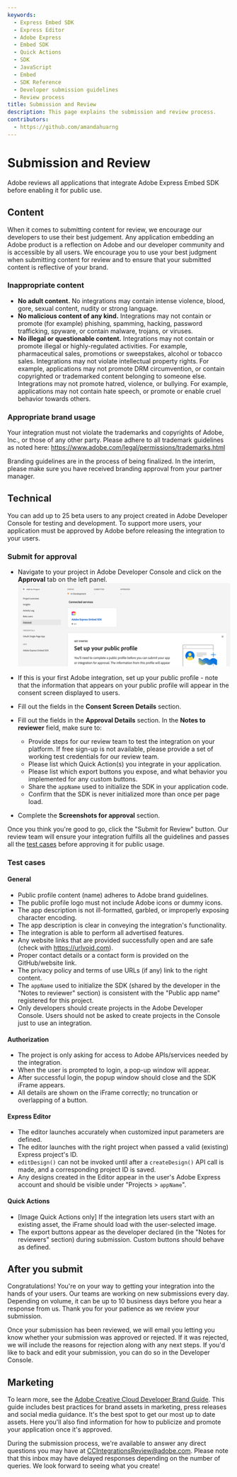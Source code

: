 ```yaml
---
keywords:
  - Express Embed SDK
  - Express Editor
  - Adobe Express
  - Embed SDK
  - Quick Actions
  - SDK
  - JavaScript
  - Embed
  - SDK Reference
  - Developer submission guidelines
  - Review process
title: Submission and Review
description: This page explains the submission and review process.
contributors:
  - https://github.com/amandahuarng
---
```


# Submission and Review

Adobe reviews all applications that integrate Adobe Express Embed SDK before enabling it for public use.

<!-- ## Legal

Terms of use - coming soon -->

## Content

When it comes to submitting content for review, we encourage our developers to use their best judgement. Any application embedding an Adobe product is a reflection on Adobe and our developer community and is accessible by all users. We encourage you to use your best judgment when submitting content for review and to ensure that your submitted content is reflective of your brand.

### Inappropriate content

* __No adult content.__
No integrations may contain intense violence, blood, gore, sexual content, nudity or strong language.
* __No malicious content of any kind.__
Integrations may not contain or promote (for example) phishing, spamming, hacking, password trafficking, spyware, or contain malware, trojans, or viruses.
* __No illegal or questionable content.__
Integrations may not contain or promote illegal or highly-regulated activities. For example, pharmaceutical sales, promotions or sweepstakes, alcohol or tobacco sales. Integrations may not violate intellectual property rights. For example, applications may not promote DRM circumvention, or contain copyrighted or trademarked content belonging to someone else. Integrations may not promote hatred, violence, or bullying. For example, applications may not contain hate speech, or promote or enable cruel behavior towards others.

### Appropriate brand usage

Your integration must not violate the trademarks and copyrights of Adobe, Inc., or those of any other party. Please adhere to all trademark guidelines as noted here: <https://www.adobe.com/legal/permissions/trademarks.html>

Branding guidelines are in the process of being finalized. In the interim, please make sure you have received branding approval from your partner manager.

## Technical

You can add up to 25 beta users to any project created in Adobe Developer Console for testing and development. To support more users, your application must be approved by Adobe before releasing the integration to your users.

### Submit for approval

* Navigate to your project in Adobe Developer Console and click on the __Approval__ tab on the left panel. ![Approval Pic 1](approval1.png)
* If this is your first Adobe integration, set up your public profile - note that the information that appears on your public profile will appear in the consent screen displayed to users.

* Fill out the fields in the __Consent Screen Details__ section.

* Fill out the fields in the __Approval Details__ section. In the __Notes to reviewer__ field, make sure to:
  * Provide steps for our review team to test the integration on your platform. If free sign-up is not available, please provide a set of working test credentials for our review team.
  * Please list which Quick Action(s) you integrate in your application.
  * Please list which export buttons you expose, and what behavior you implemented for any custom buttons.
  * Share the `appName` used to initialize the SDK in your application code.
  * Confirm that the SDK is never initialized more than once per page load.

* Complete the __Screenshots for approval__ section.

Once you think you're good to go, click the "Submit for Review" button. Our review team will ensure your integration fulfills all the guidelines and passes all the [test cases](#test-cases) before approving it for public usage.

### Test cases

#### General

* Public profile content (name) adheres to Adobe brand guidelines.
* The public profile logo must not include Adobe icons or dummy icons.
* The app description is not ill-formatted, garbled, or improperly exposing character encoding.
* The app description is clear in conveying the integration's functionality.
* The integration is able to perform all advertised features.
* Any website links that are provided successfully open and are safe (check with https://urlvoid.com).
* Proper contact details or a contact form is provided on the GitHub/website link.
* The privacy policy and terms of use URLs (if any) link to the right content.
* The `appName` used to initialize the SDK (shared by the developer in the "Notes to reviewer" section) is consistent with the "Public app name" registered for this project.
* Only developers should create projects in the Adobe Developer Console. Users should not be asked to create projects in the Console just to use an integration.

#### Authorization

* The project is only asking for access to Adobe APIs/services needed by the integration.
* When the user is prompted to login, a pop-up window will appear.
* After successful login, the popup window should close and the SDK iFrame appears.
* All details are shown on the iFrame correctly; no truncation or overlapping of a button.

#### Express Editor

* The editor launches accurately when customized input parameters are defined.
* The editor launches with the right project when passed a valid (existing) Express project's ID.
* `editDesign()` can not be invoked until after a `createDesign()` API call is made, and a corresponding project ID is saved.
* Any designs created in the Editor appear in the user's Adobe Express account and should be visible under "Projects > `appName`".

#### Quick Actions

* [Image Quick Actions only] If the integration lets users start with an existing asset, the iFrame should load with the user-selected image.
* The export buttons appear as the developer declared (in the "Notes for reviewers" section) during submission. Custom buttons should behave as defined.

## After you submit

Congratulations! You're on your way to getting your integration into the hands of your users. Our teams are working on new submissions every day. Depending on volume, it can be up to 10 business days before you hear a response from us. Thank you for your patience as we review your submission.

Once your submission has been reviewed, we will email you letting you know whether your submission was approved or rejected. If it was rejected, we will include the reasons for rejection along with any next steps. If you'd like to back and edit your submission, you can do so in the Developer Console.

## Marketing

To learn more, see the [Adobe Creative Cloud Developer Brand Guide](https://partners.adobe.com/content/dam/tep_assets/public/public_1/documents/Adobe-Creative-Cloud-Developer-Brand-Guide.pdf). This guide includes best practices for brand assets in marketing, press releases and social media guidance. It's the best spot to get our most up to date assets. Here you'll also find information for how to publicize and promote your application once it's approved.

During the submission process, we're available to answer any direct questions you may have at CCIntegrationsReview@adobe.com. Please note that this inbox may have delayed responses depending on the number of queries. We look forward to seeing what you create!